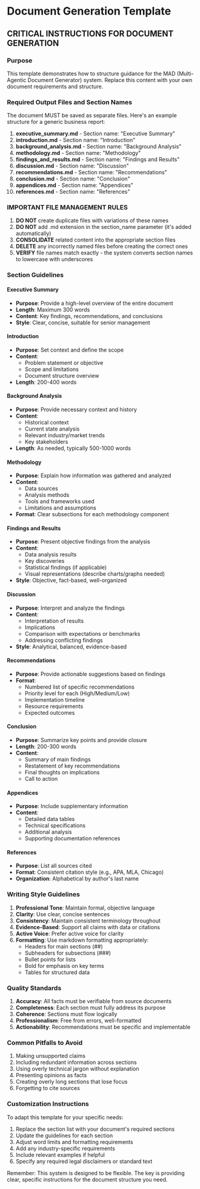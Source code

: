 # Document Generation Template

## CRITICAL INSTRUCTIONS FOR DOCUMENT GENERATION

### Purpose
This template demonstrates how to structure guidance for the MAD (Multi-Agentic Document Generator) system. Replace this content with your own document requirements and structure.

### Required Output Files and Section Names

The document MUST be saved as separate files. Here's an example structure for a generic business report:

1. **executive_summary.md** - Section name: "Executive Summary"
2. **introduction.md** - Section name: "Introduction"
3. **background_analysis.md** - Section name: "Background Analysis"
4. **methodology.md** - Section name: "Methodology"
5. **findings_and_results.md** - Section name: "Findings and Results"
6. **discussion.md** - Section name: "Discussion"
7. **recommendations.md** - Section name: "Recommendations"
8. **conclusion.md** - Section name: "Conclusion"
9. **appendices.md** - Section name: "Appendices"
10. **references.md** - Section name: "References"

### IMPORTANT FILE MANAGEMENT RULES

1. **DO NOT** create duplicate files with variations of these names
2. **DO NOT** add .md extension in the section_name parameter (it's added automatically)
3. **CONSOLIDATE** related content into the appropriate section files
4. **DELETE** any incorrectly named files before creating the correct ones
5. **VERIFY** file names match exactly - the system converts section names to lowercase with underscores

### Section Guidelines

#### Executive Summary
- **Purpose**: Provide a high-level overview of the entire document
- **Length**: Maximum 300 words
- **Content**: Key findings, recommendations, and conclusions
- **Style**: Clear, concise, suitable for senior management

#### Introduction
- **Purpose**: Set context and define the scope
- **Content**: 
  - Problem statement or objective
  - Scope and limitations
  - Document structure overview
- **Length**: 200-400 words

#### Background Analysis
- **Purpose**: Provide necessary context and history
- **Content**:
  - Historical context
  - Current state analysis
  - Relevant industry/market trends
  - Key stakeholders
- **Length**: As needed, typically 500-1000 words

#### Methodology
- **Purpose**: Explain how information was gathered and analyzed
- **Content**:
  - Data sources
  - Analysis methods
  - Tools and frameworks used
  - Limitations and assumptions
- **Format**: Clear subsections for each methodology component

#### Findings and Results
- **Purpose**: Present objective findings from the analysis
- **Content**:
  - Data analysis results
  - Key discoveries
  - Statistical findings (if applicable)
  - Visual representations (describe charts/graphs needed)
- **Style**: Objective, fact-based, well-organized

#### Discussion
- **Purpose**: Interpret and analyze the findings
- **Content**:
  - Interpretation of results
  - Implications
  - Comparison with expectations or benchmarks
  - Addressing conflicting findings
- **Style**: Analytical, balanced, evidence-based

#### Recommendations
- **Purpose**: Provide actionable suggestions based on findings
- **Format**:
  - Numbered list of specific recommendations
  - Priority level for each (High/Medium/Low)
  - Implementation timeline
  - Resource requirements
  - Expected outcomes

#### Conclusion
- **Purpose**: Summarize key points and provide closure
- **Length**: 200-300 words
- **Content**:
  - Summary of main findings
  - Restatement of key recommendations
  - Final thoughts on implications
  - Call to action

#### Appendices
- **Purpose**: Include supplementary information
- **Content**:
  - Detailed data tables
  - Technical specifications
  - Additional analysis
  - Supporting documentation references

#### References
- **Purpose**: List all sources cited
- **Format**: Consistent citation style (e.g., APA, MLA, Chicago)
- **Organization**: Alphabetical by author's last name

### Writing Style Guidelines

1. **Professional Tone**: Maintain formal, objective language
2. **Clarity**: Use clear, concise sentences
3. **Consistency**: Maintain consistent terminology throughout
4. **Evidence-Based**: Support all claims with data or citations
5. **Active Voice**: Prefer active voice for clarity
6. **Formatting**: Use markdown formatting appropriately:
   - Headers for main sections (##)
   - Subheaders for subsections (###)
   - Bullet points for lists
   - Bold for emphasis on key terms
   - Tables for structured data

### Quality Standards

1. **Accuracy**: All facts must be verifiable from source documents
2. **Completeness**: Each section must fully address its purpose
3. **Coherence**: Sections must flow logically
4. **Professionalism**: Free from errors, well-formatted
5. **Actionability**: Recommendations must be specific and implementable

### Common Pitfalls to Avoid

1. Making unsupported claims
2. Including redundant information across sections
3. Using overly technical jargon without explanation
4. Presenting opinions as facts
5. Creating overly long sections that lose focus
6. Forgetting to cite sources

### Customization Instructions

To adapt this template for your specific needs:

1. Replace the section list with your document's required sections
2. Update the guidelines for each section
3. Adjust word limits and formatting requirements
4. Add any industry-specific requirements
5. Include relevant examples if helpful
6. Specify any required legal disclaimers or standard text

Remember: This system is designed to be flexible. The key is providing clear, specific instructions for the document structure you need.